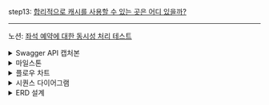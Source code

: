 step13: [합리적으로 캐시를 사용할 수 있는 곳은 어디 있을까?](https://obtainable-poppyseed-72e.notion.site/137e810ff43e80b09731fa043a49ee46)

---

노션: [좌석 예약에 대한 동시성 처리 테스트](https://obtainable-poppyseed-72e.notion.site/130e810ff43e80a5a564eec52b3e16a8?pvs=4)

<details>
  <summary>Swagger API 캡처본</summary>

![image](https://github.com/user-attachments/assets/70e91097-1924-4039-8fd5-296accb25925)
![image](https://github.com/user-attachments/assets/0979234a-85d4-401d-a859-3f70665f924f)
![image](https://github.com/user-attachments/assets/427e469f-b9cb-4a2c-b562-b6aaa3c5b5ec)
![image](https://github.com/user-attachments/assets/5179895c-ee3c-4e02-97f2-7842a4c8cf3e)
![image](https://github.com/user-attachments/assets/199774ed-9e8c-4ebb-9352-b50d22e22405)
![image](https://github.com/user-attachments/assets/5f983d80-453d-4b45-9c74-0ce53d697861)
![image](https://github.com/user-attachments/assets/ff1e1362-c357-4057-b475-4a1ccc96471a)
![image](https://github.com/user-attachments/assets/f174b8f6-81e0-40b2-b7ac-3d5aba7843b7)

</details>

<details>
  <summary>마일스톤</summary>

![image](https://github.com/user-attachments/assets/7a9a076a-092d-4648-a7f4-020f0eda259b)

일정 산출 이유
- 단위/통합 테스트 or 리팩토링 같은 일정은 기능 개발과 함께 항상 진행된다는 가정하에 항목에서 표현하지 않았습니다.
- 개발 초기에는 db 세팅을 함께 진행하여 일정을 길게 잡았습니다.
- 핵심 API 개발 단계에서는 실패 케이스를 생각하고 길게 잡았습니다.
- 일부 항목은 추후 db erd 설계에 따라 변경/삭제 될 수 있습니다.
</details>

<details>
  <summary>플로우 차트</summary>

![image](https://github.com/user-attachments/assets/8f5e69f7-34b8-4681-a375-079411921efd)

- 대기열의 범위를 고민했습니다.   
  콘서트 좌석 예매를 시작하는 첫 단계인 '좌석 조회'에서는 대기열을 확인합니다.   
  그 이후는 고려하지 않고 다른 상태를 확인하도록 설계했습니다.   
  ex) 좌석을 예약할 때는 '좌석을 차지한 상태'를 이용해 예약을 진행했습니다.
</details>

<details>
  <summary>시퀀스 다이어그램</summary>

### 콘서트 날짜 조회

```mermaid
sequenceDiagram
actor User
User->>콘서트 날짜 조회 API: 콘서트 날짜 조회
    콘서트 날짜 조회 API->>DB: 콘서트 날짜 조회
DB->>콘서트 날짜 조회 API: 콘서트 날짜 반환
콘서트 날짜 조회 API->>User: 콘서트 날짜 확인
```
### 대기열 토큰 발급
```mermaid
sequenceDiagram
actor User
User->> 대기열 토큰 발급 API: 대기열 조회
대기열 토큰 발급 API->>DB: 대기열 토큰 조회
alt 토큰이 있다면
    DB->>대기열 토큰 발급 API: 기존 대기열 토큰 반환
else 토큰이 없다면
    DB->>대기열 토큰 발급 API: 신규 대기열 토큰 생성 및 반환
end
대기열 토큰 발급 API->>User: 대기열 확인
```

### 좌석 조회
```mermaid
sequenceDiagram
actor User
User->>좌석 조회 API: 좌석 조회
좌석 조회 API->>DB: 대기열 순번 조회
alt 대기열 순번이 아니라면
    DB->>DB: 10초 간격으로 대기열 순번 조회
else 대기열 순번이 되었다면
    DB->>좌석 조회 API: 좌석 반환
end
좌석 조회 API->>User: 좌석 확인
```

### 좌석 예약
```mermaid
sequenceDiagram
actor User
User->>좌석 예약 API: 좌석 예약
좌석 예약 API->>DB: 좌석 상태 조회
alt 예약 불가능한 좌석이라면
    DB->>좌석 예약 API: 에러 발생(이미 예약된 좌석입니다)
else 예약 가능한 좌석이라면
    DB->>좌석 예약 API: 좌석 상태 변환, 대기열 토큰 만료시간 설정, 성공 응답
end
좌석 예약 API->>User: 좌석 예약 확인
```

### 포인트 조회
```mermaid
sequenceDiagram
actor User
User->>포인트 조회 API: 포인트 조회
포인트 조회 API->>DB: 포인트 잔액 조회
DB->>포인트 조회 API: 포인트 잔액 반환
포인트 조회 API->>User: 포인트 확인
```

### 포인트 충전
```mermaid
sequenceDiagram
actor User
User->>포인트 충전 API: 포인트 충전
포인트 충전 API->>DB: 포인트 변환 및 충전 기록 저장
DB->>포인트 충전 API: 포인트 잔액 반환
포인트 충전 API->>User: 포인트 확인
```

### 결제
```mermaid
sequenceDiagram
actor User
User->>결제 API: 결제
결제 API->>DB: 대기열 토큰 만료시간 확인
alt 토큰이 만료되었다면
    DB->>결제 API: 좌석 및 예약 상태 변환, 결제 실패 응답
else 토큰이 유효하다면
    DB->>결제 API: 포인트 변환 및 사용 기록 저장, 결제 성공 응답
end
결제 API->>User: 결제 확인
```
</details>

<details>
  <summary>ERD 설계</summary>

![image](https://github.com/user-attachments/assets/39d51b67-f9eb-4caa-9528-1c1b45769cde)

```mysql
CREATE TABLE concert (
    concert_id BIGINT AUTO_INCREMENT PRIMARY KEY,
    concert_name VARCHAR(255),
    concert_date DATETIME NOT NULL
);

CREATE TABLE concert_seat (
    concert_seat_id BIGINT AUTO_INCREMENT PRIMARY KEY,
    concert_id BIGINT,
    seat_number BIGINT,
    seat_status VARCHAR(10),
    FOREIGN KEY (concert_id) REFERENCES concert(concert_id)
);

CREATE TABLE reservation (
    reservation_id BIGINT AUTO_INCREMENT PRIMARY KEY,
    user_id BIGINT,
    concert_seat_id BIGINT,
    reservation_status VARCHAR(10),
    FOREIGN KEY (user_id) REFERENCES user(user_id),
    FOREIGN KEY (concert_seat_id) REFERENCES concert_seat(concert_seat_id)
);

CREATE TABLE user (
    user_id BIGINT AUTO_INCREMENT PRIMARY KEY,
    user_point BIGINT,
    user_name VARCHAR(30)
);

CREATE TABLE user_queue (
    user_queue_id BIGINT AUTO_INCREMENT PRIMARY KEY,
    user_id BIGINT,
    token VARCHAR(255),
    user_queue_status VARCHAR(10),
    expired_at DATETIME,
    FOREIGN KEY (user_id) REFERENCES user(user_id)
);

CREATE TABLE ledger (
    ledger_id BIGINT AUTO_INCREMENT PRIMARY KEY,
    user_id BIGINT,
    transaction_type VARCHAR(10),
    amount BIGINT,
    update_millis DATETIME,
    FOREIGN KEY (user_id) REFERENCES user(user_id)
);

CREATE TABLE payment (
    payment_id BIGINT AUTO_INCREMENT PRIMARY KEY,
    user_id BIGINT,
    reservation_id BIGINT,
    payment_status VARCHAR(10),
    amount BIGINT,
    FOREIGN KEY (user_id) REFERENCES user(user_id),
    FOREIGN KEY (reservation_id) REFERENCES reservation(reservation_id)
);
```
- concert 조회와 날짜 조회를 합쳐 설계했습니다. 콘서트 조회 API가 명세에 없었기 때문
- 좌석(seat)은 번호와 상태를 통해 조회/예약 가능 여부를 파악하게 했습니다.
- 예약(reservation)은 상태를 통해 reserved/canceled를 파악할 수 있습니다.
- 결제(payment)는 상태를 통해 success/fail을 파악할 수 있습니다.
- 사용자(user)는 point를 보유하고 충전/결제 이력은 ledger에 기록하여 무결성 유지가 되게끔 설계했습니다.
- 대기열 토큰은 user_queue로 관리되며 상태를 통해 ready/active를 구분하게 했습니다.

</details>
